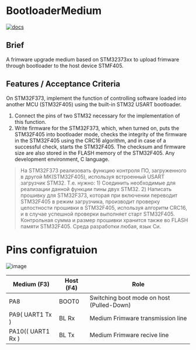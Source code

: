 # BootloaderMedium
[![docs](https://github.com/Ehsan2754/ShinyAllocator/actions/workflows/docs.yml/badge.svg)](https://ehsan2754.github.io/ShinyAllocator/shinyAllocator_8c.html)
## Brief
A frimware upgrade medium based on STM32373xx to upload frimware through bootloader to the host device STMF405. 

## Features / Acceptance Criteria

On STM32F373, implement the function of controlling software loaded into another MCU (STM32F405) using the built-in STM32 USART bootloader.
  1. Connect the pins of two STM32 necessary for the implementation of this function. 
  2. Write firmware for the STM32F373, which, when turned on, puts the STM32F405 into bootloader mode, checks the integrity of the firmware in the STM32F405 using the CRC16 algorithm, and in case of a successful check, starts the STM32F405. The checksum and firmware size are also stored in the FLASH memory of the STM32F405. Any development environment, C language.
> На STM32F373 реализовать функцию контроля ПО, загруженного в другой МК(STM32F405), используя встроенный USART загрузчик STM32. Т.е. нужно: 1) Соединить необходимые для реализации данной функции пины двух STM32.  2) Написать прошивку для STM32F373, которая при включении переводит STM32F405 в режим загрузчика, производит проверку целостности прошивки в STM32F405, используя алгоритм CRC16, и в случае успешной проверки выполняет старт STM32F405. Контрольная сумма и размер прошивки хранится также во FLASH памяти STM32F405. Среда разработки любая, язык Си.  

# Pins configratuion
![image](https://user-images.githubusercontent.com/53513242/214859591-9d7ec5c1-f8b4-4c53-92e1-6d56b6459885.png)

|Medium (F3)|Host (F4)|Role|
|-|-|-|
|PA8|BOOT0| Switching boot mode on host (Pulled-Down)|
|PA9( UART1 Tx )|BL Rx| Medium Frimware transmission line|
|PA10(( UART1 Rx )|BL Tx| Medium Frimware recive line|
